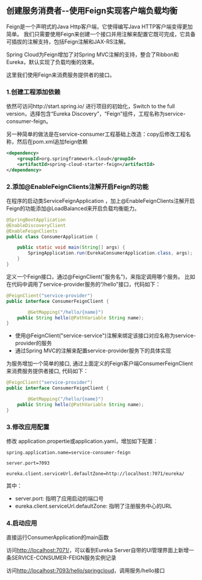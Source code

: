 ## 创建服务消费者--使用Feign实现客户端负载均衡

Feign是一个声明式的Java Http客户端，它使得编写Java HTTP客户端变得更加简单。
我们只需要使用Feign来创建一个接口并用注解来配置它既可完成，它具备可插拔的注解支持，包括Feign注解和JAX-RS注解。

Spring Cloud为Feign增加了对Spring MVC注解的支持，整合了Ribbon和Eureka，默认实现了负载均衡的效果。

这里我们使用Feign来消费服务提供者的接口。

### 1.创建工程添加依赖

依然可访问http://start.spring.io/ 进行项目的初始化，Switch to the full version，选择包含“Eureka Discovery”，“Feign”组件，工程名称为service-consumer-feign。

另一种简单的做法是在service-consumer工程基础上改造：copy后修改工程名称，然后在pom.xml追加feign依赖

```xml
<dependency>
	<groupId>org.springframework.cloud</groupId>
	<artifactId>spring-cloud-starter-feign</artifactId>
</dependency>
```

### 2.添加@EnableFeignClients注解开启Feign的功能

在程序的启动类ServiceFeignApplication ，加上@EnableFeignClients注解开启Feign的功能添加@LoadBalanced来开启负载均衡能力。

```Java
@SpringBootApplication
@EnableDiscoveryClient
@EnableFeignClients
public class ConsumerApplication {

	public static void main(String[] args) {
		SpringApplication.run(EurekaConsumerApplication.class, args);
	}
}
```

定义一个Feign接口，通过@FeignClient("服务名")，来指定调用哪个服务。
比如在代码中调用了service-provider服务的“/hello”接口，代码如下：

```Java
@FeignClient("service-provider")
public interface ConsumerFeignClient {

        @GetMapping("/hello/{name}")
	public String hello(@PathVariable String name);
}
```
* 使用@FeignClient("service-service")注解来绑定该接口对应名称为service-provider的服务
* 通过Spring MVC的注解来配置service-provider服务下的具体实现

为服务增加一个简单的接口, 通过上面定义的Feign客户端ConsumerFeignClient来消费服务提供者接口, 代码如下：
```Java
@FeignClient("service-provider")
public interface ConsumerFeignClient {

        @GetMapping("/hello/{name}")
	public String hello(@PathVariable String name);
}
```

### 3.修改应用配置
修改 application.propertie或application.yaml，增加如下配置：

```
spring.application.name=service-consumer-feign

server.port=7093

eureka.client.serviceUrl.defaultZone=http://localhost:7071/eureka/
```
其中：

* server.port: 指明了应用启动的端口号
* eureka.client.serviceUrl.defaultZone: 指明了注册服务中心的URL

### 4.启动应用
直接运行ConsumerApplication的main函数

访问[http://localhost:7071/](http://localhost:7071/)，可以看到Eureka Server自带的UI管理界面上新增一条SERVICE-CONSUMER-FEIGN服务实例记录

访问[http://localhost:7093/hello/springcloud](http://localhost:7093/hello/springcloud)，调用服务/hello接口
